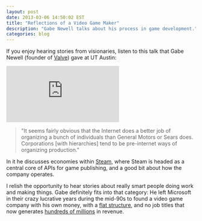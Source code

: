 ```yaml
---
layout: post
date: 2013-03-06 14:50:02 EST
title: "Reflections of a Video Game Maker"
description: "Gabe Newell talks about his process in game development."
categories: blog
---
```


If you enjoy hearing stories from visionaries, listen to this talk that Gabe Newell (founder of [Valve](http://en.wikipedia.org/wiki/Valve_Corporation)) gave at UT Austin:

<div class="embed">
<iframe src="http://www.youtube.com/embed/t8QEOBgLBQU?rel=0" frameborder="0" allowfullscreen></iframe>
</div>

>"It seems fairly obvious that the Internet does a better job of organizing a bunch of individuals than General Motors or Sears does. Corporations [with hierarchies] tend to be pre-internet ways of organizing production."

In it he discusses economies within [Steam](http://en.wikipedia.org/wiki/Steam_(software)), where Steam is headed as a central core of APIs for game publishing, and a good bit about how the company operates.

I relish the opportunity to hear stories about really smart people doing work and making things. Gabe definitely fits into that category: He left Microsoft in their crazy lucrative years during the mid-90s to found a video game company with his own money, with a [flat structure](http://en.wikipedia.org/wiki/Valve_Corporation#Organizational_structure), and no job titles that now generates [hundreds of millions](http://www.gamesindustry.biz/articles/2012-09-27-nexon-and-ncsoft-reported-in-talks-to-buy-valve) in revenue.
